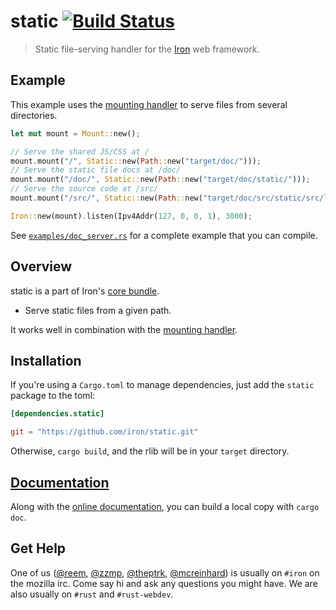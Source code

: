 static [![Build Status](https://secure.travis-ci.org/iron/static.png?branch=master)](https://travis-ci.org/iron/static)
====

> Static file-serving handler for the [Iron](https://github.com/iron/iron) web framework.

## Example

This example uses the [mounting handler][mounting-handler] to serve files from several directories.

```rust
let mut mount = Mount::new();

// Serve the shared JS/CSS at /
mount.mount("/", Static::new(Path::new("target/doc/")));
// Serve the static file docs at /doc/
mount.mount("/doc/", Static::new(Path::new("target/doc/static/")));
// Serve the source code at /src/
mount.mount("/src/", Static::new(Path::new("target/doc/src/static/src/lib.rs.html")));

Iron::new(mount).listen(Ipv4Addr(127, 0, 0, 1), 3000);
```

See [`examples/doc_server.rs`](examples/doc_server.rs) for a complete example that you can compile.

## Overview

static is a part of Iron's [core bundle](https://github.com/iron/core).

- Serve static files from a given path.

It works well in combination with the [mounting handler][mounting-handler].

## Installation

If you're using a `Cargo.toml` to manage dependencies, just add the `static` package to the toml:

```toml
[dependencies.static]

git = "https://github.com/iron/static.git"
```

Otherwise, `cargo build`, and the rlib will be in your `target` directory.

## [Documentation](http://ironframework.io/doc/static)

Along with the [online documentation](http://ironframework.io/doc/static),
you can build a local copy with `cargo doc`.

## Get Help

One of us ([@reem](https://github.com/reem/), [@zzmp](https://github.com/zzmp/),
[@theptrk](https://github.com/theptrk/), [@mcreinhard](https://github.com/mcreinhard))
is usually on `#iron` on the mozilla irc. Come say hi and ask any questions you might have.
We are also usually on `#rust` and `#rust-webdev`.

[mounting-handler]: https://github.com/iron/mount
